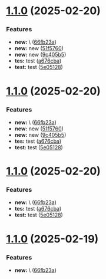 # [1.1.0](https://github.com/leocodeio/semantic-release-local/compare/v1.0.0...v1.1.0) (2025-02-20)


### Features

* **new:** \ ([66fb23a](https://github.com/leocodeio/semantic-release-local/commit/66fb23a185020935197d02cb6f8641e2dc6f3664))
* **new:** new ([51f5760](https://github.com/leocodeio/semantic-release-local/commit/51f57601d9bd98ecce37c4ce8ea931bbb9ab0053))
* **new:** new ([9c405b5](https://github.com/leocodeio/semantic-release-local/commit/9c405b5690939127167c17d3adba968160b2f22f))
* **tes:** test ([a676cba](https://github.com/leocodeio/semantic-release-local/commit/a676cba516e19e1d316f26f98c28d56b59275915))
* **test:** test ([5e05128](https://github.com/leocodeio/semantic-release-local/commit/5e05128862342f848b05fe056204e5941281dd4c))

# [1.1.0](https://github.com/leocodeio/semantic-release-local/compare/v1.0.0...v1.1.0) (2025-02-20)


### Features

* **new:** \ ([66fb23a](https://github.com/leocodeio/semantic-release-local/commit/66fb23a185020935197d02cb6f8641e2dc6f3664))
* **new:** new ([51f5760](https://github.com/leocodeio/semantic-release-local/commit/51f57601d9bd98ecce37c4ce8ea931bbb9ab0053))
* **new:** new ([9c405b5](https://github.com/leocodeio/semantic-release-local/commit/9c405b5690939127167c17d3adba968160b2f22f))
* **tes:** test ([a676cba](https://github.com/leocodeio/semantic-release-local/commit/a676cba516e19e1d316f26f98c28d56b59275915))
* **test:** test ([5e05128](https://github.com/leocodeio/semantic-release-local/commit/5e05128862342f848b05fe056204e5941281dd4c))

# [1.1.0](https://github.com/leocodeio/semantic-release-local/compare/v1.0.0...v1.1.0) (2025-02-20)


### Features

* **new:** \ ([66fb23a](https://github.com/leocodeio/semantic-release-local/commit/66fb23a185020935197d02cb6f8641e2dc6f3664))
* **tes:** test ([a676cba](https://github.com/leocodeio/semantic-release-local/commit/a676cba516e19e1d316f26f98c28d56b59275915))
* **test:** test ([5e05128](https://github.com/leocodeio/semantic-release-local/commit/5e05128862342f848b05fe056204e5941281dd4c))

# [1.1.0](https://github.com/leocodeio/semantic-release-local/compare/v1.0.0...v1.1.0) (2025-02-19)


### Features

* **new:** \ ([66fb23a](https://github.com/leocodeio/semantic-release-local/commit/66fb23a185020935197d02cb6f8641e2dc6f3664))
